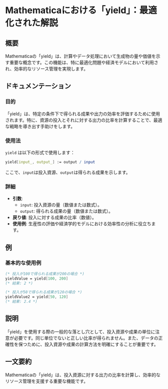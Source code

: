 <!--
Meta Description: # Mathematicaにおける「yield」：最適化された解説 ## 概要 Mathematicaの「yield」は、計算やデータ処理において生成物の量や価値を示す重要な概念です。この機能は、特に最適化問題や経済モデルにおいて利用され、効率的なリソース管理を実現します。 ## ドキュメンテーショ...
Meta Keywords: yield, mathematica, output, input, mathematicaの
-->

# Mathematicaにおける「yield」：最適化された解説

## 概要
Mathematicaの「yield」は、計算やデータ処理において生成物の量や価値を示す重要な概念です。この機能は、特に最適化問題や経済モデルにおいて利用され、効率的なリソース管理を実現します。

## ドキュメンテーション
### 目的
「yield」は、特定の条件下で得られる成果や出力の効率を評価するために使用されます。特に、資源の投入とそれに対する出力の比率を計算することで、最適な戦略を導き出す手助けをします。

### 使用法
`yield` は以下の形式で使用します：
```mathematica
yield[input_, output_] := output / input
```
ここで、`input`は投入資源、`output`は得られる成果を示します。

### 詳細
- **引数**:
  - `input`: 投入資源の量（数値または数式）。
  - `output`: 得られる成果の量（数値または数式）。
- **戻り値**: 投入に対する成果の比率（数値）。
- **使用例**: 生産性の評価や経済学的モデルにおける効率性の分析に役立ちます。

## 例
### 基本的な使用例
```mathematica
(* 投入が100で得られる成果が200の場合 *)
yieldValue = yield[100, 200]
(* 結果: 2 *)
```

```mathematica
(* 投入が50で得られる成果が120の場合 *)
yieldValue2 = yield[50, 120]
(* 結果: 2.4 *)
```

## 説明
「yield」を使用する際の一般的な落とし穴として、投入資源や成果の単位に注意が必要です。同じ単位でないと正しい比率が得られません。また、データの正確性を保つために、投入資源や成果の計算方法を明確にすることが重要です。

## 一文要約
Mathematicaの「yield」は、投入資源に対する出力の比率を計算し、効率的なリソース管理を支援する重要な機能です。